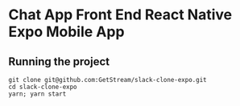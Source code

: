 # Chat App Front End React Native Expo Mobile App



## Running the project

```
git clone git@github.com:GetStream/slack-clone-expo.git
cd slack-clone-expo
yarn; yarn start
```
